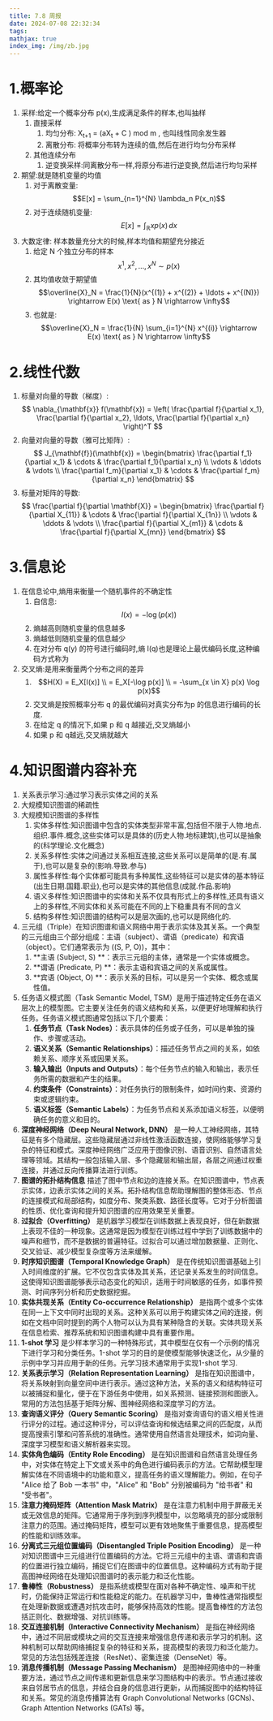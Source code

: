 ```yaml
---
title: 7.8 周报
date: 2024-07-08 22:32:34
tags:
mathjax: true
index_img: /img/zb.jpg
---
```


# 1.概率论
1. 采样:给定一个概率分布 p(x),生成满足条件的样本,也叫抽样
	1. 直接采样
		1. 均匀分布: X<sub>t+1</sub> = (aX<sub>t</sub> + C ) mod m , 也叫线性同余发生器 
		2. 离散分布: 将概率分布转为连续的值,然后在进行均匀分布采样
	2. 其他连续分布
		1. 逆变换采样:同离散分布一样,将原分布进行逆变换,然后进行均匀采样
2. 期望:就是随机变量的均值
	1. 对于离散变量:$$E[x] = \sum_{n=1}^{N} \lambda_n P(x_n)$$
	2. 对于连续随机变量:$$E[x] = \int_{\mathbb{R}} x p(x) \, dx$$
3. 大数定律: 样本数量充分大的时候,样本均值和期望充分接近
	1. 给定 N 个独立分布的样本 $$x^{1}, x^{2}, \ldots, x^{N} \sim p(x)$$
	2. 其均值收敛于期望值$$\overline{X}_N = \frac{1}{N}(x^{(1)} + x^{(2)} + \ldots + x^{(N)}) \rightarrow E(x) \text{ as } N \rightarrow \infty$$
	3. 也就是:$$\overline{X}_N = \frac{1}{N} \sum_{i=1}^{N} x^{(i)} \rightarrow E(x) \text{ as } N \rightarrow \infty$$
# 2.线性代数
1. 标量对向量的导数（梯度）: $$ \nabla_{\mathbf{x}} f(\mathbf{x}) = \left( \frac{\partial f}{\partial x_1}, \frac{\partial f}{\partial x_2}, \ldots, \frac{\partial f}{\partial x_n} \right)^T $$
2. 向量对向量的导数（雅可比矩阵）: $$ J_{\mathbf{f}}(\mathbf{x}) = \begin{bmatrix} \frac{\partial f_1}{\partial x_1} & \cdots & \frac{\partial f_1}{\partial x_n} \\ \vdots & \ddots & \vdots \\ \frac{\partial f_m}{\partial x_1} & \cdots & \frac{\partial f_m}{\partial x_n} \end{bmatrix} $$
3. 标量对矩阵的导数: $$ \frac{\partial f}{\partial \mathbf{X}} = \begin{bmatrix} \frac{\partial f}{\partial X_{11}} & \cdots & \frac{\partial f}{\partial X_{1n}} \\ \vdots & \ddots & \vdots \\ \frac{\partial f}{\partial X_{m1}} & \cdots & \frac{\partial f}{\partial X_{mn}} \end{bmatrix} $$
# 3.信息论
1. 在信息论中,熵用来衡量一个随机事件的不确定性
	1. 自信息: $$I(x) = -\log(p(x))$$
	2. 熵越高则随机变量的信息越多
	3. 熵越低则随机变量的信息越少
	4. 在对分布 q(y) 的符号进行编码时,熵 I(q)也是理论上最优编码长度,这种编码方式称为
2. 交叉熵:是用来衡量两个分布之间的差异
	1.  $$H(X) = E_X[I(x)] \\
= E_X[-\log p(x)] \\
= -\sum_{x \in X} p(x) \log p(x)$$
	2. 交叉熵是按照概率分布 q 的最优编码对真实分布为p 的信息进行编码的长度.
	3. 在给定 q 的情况下,如果 p 和 q 越接近,交叉熵越小
	4. 如果 p 和 q越远,交叉熵就越大

# 4.知识图谱内容补充
1. 关系表示学习:通过学习表示实体之间的关系
2. 大规模知识图谱的稀疏性
3. 大规模知识图谱的多样性
	1. 实体多样性:知识图谱中包含的实体类型非常丰富,包括但不限于人物.地点.组织.事件.概念,这些实体可以是具体的(历史人物.地标建筑),也可以是抽象的(科学理论.文化概念)
	2. 关系多样性:实体之间通过关系相互连接,这些关系可以是简单的(是.有.属于),也可以是复杂的(影响.导致.参与)
	3. 属性多样性:每个实体都可能具有多种属性,这些特征可以是实体的基本特征(出生日期.国籍.职业),也可以是实体的其他信息(成就.作品.影响)
	4. 语义多样性:知识图谱中的实体和关系不仅具有形式上的多样性,还具有语义上的多样性,不同实体和关系可能在不同的上下稳重具有不同的含义
	5. 结构多样性:知识图谱的结构可以是层次画的,也可以是网络化的. 
4. 三元组（Triple）在知识图谱和语义网络中用于表示实体及其关系。一个典型的三元组由三个部分组成：主语（subject）、谓语（predicate）和宾语（object）。它们通常表示为 \((S, P, O)\)，其中：
	1. **主语 (Subject, S) **：表示三元组的主体，通常是一个实体或概念。
	2. **谓语 (Predicate, P) **：表示主语和宾语之间的关系或属性。
	3. **宾语 (Object, O) **：表示关系的目标，可以是另一个实体、概念或属性值。
5. 任务语义模式图（Task Semantic Model, TSM）是用于描述特定任务在语义层次上的模型图。它主要关注任务的语义结构和关系，以便更好地理解和执行任务。任务语义模式图通常包括以下几个要素：
	1. **任务节点（Task Nodes）**：表示具体的任务或子任务，可以是单独的操作、步骤或活动。
	2. **语义关系（Semantic Relationships）**：描述任务节点之间的关系，如依赖关系、顺序关系或因果关系。
	3. **输入输出（Inputs and Outputs）**：每个任务节点的输入和输出，表示任务所需的数据和产生的结果。
	4. **约束条件（Constraints）**：对任务执行的限制条件，如时间约束、资源约束或逻辑约束。
	5. **语义标签（Semantic Labels）**：为任务节点和关系添加语义标签，以便明确任务的意义和目的。
6. **深度神经网络（Deep Neural Network, DNN）** 是一种人工神经网络，其特征是有多个隐藏层。这些隐藏层通过非线性激活函数连接，使网络能够学习复杂的特征和模式。深度神经网络广泛应用于图像识别、语音识别、自然语言处理等领域。其结构一般包括输入层、多个隐藏层和输出层，各层之间通过权重连接，并通过反向传播算法进行训练。
7. **图谱的拓扑结构信息** 描述了图中节点和边的连接关系。在知识图谱中，节点表示实体，边表示实体之间的关系。拓扑结构信息帮助理解图的整体形态、节点的连接模式和局部结构，如度分布、聚类系数、路径长度等。它对于分析图谱的性质、优化查询和提升知识图谱的应用效果至关重要。
8. **过拟合（Overfitting）** 是机器学习模型在训练数据上表现良好，但在新数据上表现不佳的一种现象。这通常是因为模型在训练过程中学到了训练数据中的噪声和细节，而不是数据的普遍特征。过拟合可以通过增加数据量、正则化、交叉验证、减少模型复杂度等方法来缓解。
9. **时序知识图谱（Temporal Knowledge Graph）** 是在传统知识图谱基础上引入时间维度的扩展。它不仅包含实体及其关系，还记录关系发生的时间信息。这使得知识图谱能够表示动态变化的知识，适用于时间敏感的任务，如事件预测、时间序列分析和历史数据挖掘。
10. **实体共现关系（Entity Co-occurrence Relationship）** 是指两个或多个实体在同一上下文中同时出现的关系。这种关系可以用于构建实体之间的连接，例如在文档中同时提到的两个人物可以认为具有某种隐含的关联。实体共现关系在信息检索、推荐系统和知识图谱构建中具有重要作用。
11. **1-shot 学习** 是少样本学习的一种特殊形式，其中模型在仅有一个示例的情况下进行学习和分类任务。1-shot 学习的目的是使模型能够快速泛化，从少量的示例中学习并应用于新的任务。元学习技术通常用于实现1-shot 学习.
12. **关系表示学习（Relation Representation Learning）** 是指在知识图谱中，将关系映射到向量空间中进行表示。通过这种方法，关系的语义和结构特征可以被捕捉和量化，便于在下游任务中使用，如关系预测、链接预测和图嵌入。常用的方法包括基于矩阵分解、图神经网络和深度学习的方法。
13. **查询语义评分（Query Semantic Scoring）** 是指对查询语句的语义相关性进行评分的过程。通过这种评分，可以评估查询和候选结果之间的匹配度，从而提高搜索引擎和问答系统的准确性。通常使用自然语言处理技术，如词向量、深度学习模型和语义解析器来实现。
14. **实体角色编码（Entity Role Encoding）** 是在知识图谱和自然语言处理任务中，对实体在特定上下文或关系中的角色进行编码表示的方法。它帮助模型理解实体在不同语境中的功能和意义，提高任务的语义理解能力。例如，在句子 "Alice 给了 Bob 一本书" 中，"Alice" 和 "Bob" 分别被编码为 "给书者" 和 "受书者"。
15. **注意力掩码矩阵（Attention Mask Matrix）** 是在注意力机制中用于屏蔽无关或无效信息的矩阵。它通常用于序列到序列模型中，以忽略填充的部分或限制注意力的范围。通过掩码矩阵，模型可以更有效地聚焦于重要信息，提高模型的性能和训练效率。
16. **分离式三元组位置编码（Disentangled Triple Position Encoding）** 是一种对知识图谱中三元组进行位置编码的方法。它将三元组中的主语、谓语和宾语的位置进行独立编码，捕捉它们在图谱中的位置信息。这种编码方式有助于提高图神经网络在处理知识图谱时的表示能力和泛化性能。
17. **鲁棒性（Robustness）** 是指系统或模型在面对各种不确定性、噪声和干扰时，仍能保持正常运行和性能稳定的能力。在机器学习中，鲁棒性通常指模型在处理新数据或遭遇对抗攻击时，能够保持高效的性能。提高鲁棒性的方法包括正则化、数据增强、对抗训练等。
18. **交互连接机制（Interactive Connectivity Mechanism）** 是指在神经网络中，通过不同层或模块之间的交互连接来增强信息传递和表示学习的机制。这种机制可以帮助网络捕捉复杂的特征和关系，提高模型的表现力和泛化能力。常见的方法包括残差连接（ResNet）、密集连接（DenseNet）等。
19. **消息传播机制（Message Passing Mechanism）** 是图神经网络中的一种重要方法，通过节点之间传递和更新信息来学习图结构中的表示。节点通过接收来自邻居节点的信息，并结合自身的信息进行更新，从而捕捉图中的结构特征和关系。常见的消息传播算法有 Graph Convolutional Networks (GCNs)、Graph Attention Networks (GATs) 等。